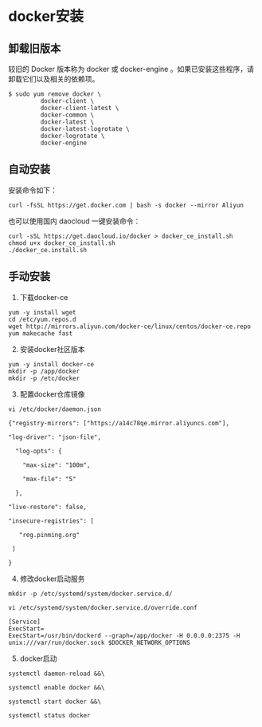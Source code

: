 # docker安装

## 卸载旧版本

较旧的 Docker 版本称为 docker 或 docker-engine 。如果已安装这些程序，请卸载它们以及相关的依赖项。

```shell
$ sudo yum remove docker \
         docker-client \
         docker-client-latest \
         docker-common \
         docker-latest \
         docker-latest-logrotate \
         docker-logrotate \
         docker-engine
```

## 自动安装

安装命令如下：

```shell
curl -fsSL https://get.docker.com | bash -s docker --mirror Aliyun
```

也可以使用国内 daocloud 一键安装命令：

```shell
curl -sSL https://get.daocloud.io/docker > docker_ce_install.sh
chmod u+x docker_ce_install.sh
./docker_ce.install.sh
```

## 手动安装

1. 下载docker-ce

```shell
yum -y install wget
cd /etc/yum.repos.d
wget http://mirrors.aliyun.com/docker-ce/linux/centos/docker-ce.repo
yum makecache fast
```

2. 安装docker社区版本

```shell
yum -y install docker-ce
mkdir -p /app/docker
mkdir -p /etc/docker
```

3. 配置docker仓库镜像

```shell
vi /etc/docker/daemon.json 

{"registry-mirrors": ["https://a14c78qe.mirror.aliyuncs.com"],

"log-driver": "json-file",

  "log-opts": {

​    "max-size": "100m",

​    "max-file": "5"

  },

"live-restore": false,

"insecure-registries": [

​	"reg.pinming.org"

 ]

} 
```

4. 修改docker启动服务 

```shell
mkdir -p /etc/systemd/system/docker.service.d/

vi /etc/systemd/system/docker.service.d/override.conf

[Service]
ExecStart=
ExecStart=/usr/bin/dockerd --graph=/app/docker -H 0.0.0.0:2375 -H unix:///var/run/docker.sock $DOCKER_NETWORK_OPTIONS
```

 

5. docker启动

```shell
systemctl daemon-reload &&\

systemctl enable docker &&\

systemctl start docker &&\

systemctl status docker
```



